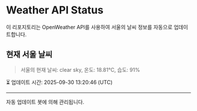 
# Weather API Status

이 리포지토리는 OpenWeather API를 사용하여 서울의 날씨 정보를 자동으로 업데이트합니다.

## 현재 서울 날씨
> 서울의 현재 날씨: clear sky, 온도: 18.81°C, 습도: 91%

⏳ 업데이트 시간: 2025-09-30 13:20:46 (UTC)

---
자동 업데이트 봇에 의해 관리됩니다.
